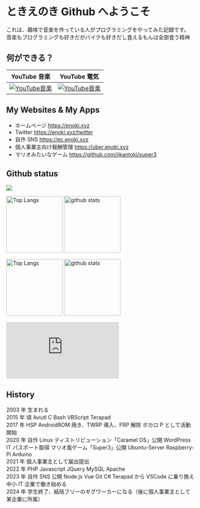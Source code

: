 # ときえのき Github へようこそ

これは、趣味で音楽を作っている人がプログラミングをやってみた記録です。
音楽もプログラミングも好きだがバイクも好きだし食えるもんは全部食う精神

## 何ができる？

| YouTube 音楽                                                                                               | YouTube 電気                                                                                               |
| ---------------------------------------------------------------------------------------------------------- | ---------------------------------------------------------------------------------------------------------- |
| [![YouTube音楽](http://img.youtube.com/vi/MnpR0V_jJj8/0.jpg)](https://www.youtube.com/watch?v=MnpR0V_jJj8) | [![YouTube音楽](http://img.youtube.com/vi/jTjxiQ4HtVw/0.jpg)](https://www.youtube.com/watch?v=jTjxiQ4HtVw) |

## My Websites & My Apps

- ホームページ https://enoki.xyz
- Twitter https://enoki.xyz/twitter
- 自作 SNS https://ec.enoki.xyz
- 個人事業主向け報酬管理 https://uber.enoki.xyz
- マリオみたいなゲーム https://github.com/jikantoki/super3

## Github status

![](http://github-profile-summary-cards.vercel.app/api/cards/profile-details?username=jikantoki&theme=dark)

<p align="left"> 
  <img alt="Top Langs" height="150px" src="http://github-profile-summary-cards.vercel.app/api/cards/repos-per-language?username=jikantoki&theme=dark" />
  <img alt="github stats" height="150px" src="http://github-profile-summary-cards.vercel.app/api/cards/most-commit-language?username=jikantoki&theme=dark" />
</p>
<p align="left"> 
  <img alt="Top Langs" height="150px" src="https://github-readme-stats.vercel.app/api/top-langs/?username=jikantoki&layout=compact&show_icons=true&theme=onedark" />
  <img alt="github stats" height="150px" src="https://github-readme-stats.vercel.app/api?username=jikantoki&theme=onedark&show_icons=ture" />
</p>

![](https://github-stats-evirunurm.vercel.app/api/stats.js?username=jikantoki)

## History

2003 年 生まれる  
2015 年 頃 Aviutl C Bash VBScript Terapad  
2017 年 HSP AndroidROM 焼き、TWRP 導入、FRP 解除 ボカロ P として活動開始  
2020 年 自作 Linux ディストリビューション「Caramel OS」公開 WordPress IT パスポート取得 マリオ風ゲーム「Super3」公開 Ubuntu-Server Raspberry-Pi Arduino  
2021 年 個人事業主として届出提出  
2022 年 PHP Javascript JQuery MySQL Apache  
2023 年 自作 SNS 公開 Node.js Vue Git C# Terapad から VSCode に乗り換え 中小 IT 企業で働き始める  
2024 年 学生終了、結局フリーのギグワーカーになる（後に個人事業主として某企業に所属）
